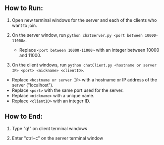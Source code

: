 ## How to Run:

1. Open new terminal windows for the server and each of the clients who want to join.

2. On the server window, run `python chatServer.py <port between 10000-11000>`.
    * Replace `<port between 10000-11000>` with an integer between 10000 and 11000.

3. On the client windows, run `python chatClient.py <hostname or server IP> <port> <nickname> <clientID>`.
* Replace `<hostname or server IP>` with a hostname or IP address of the server ("localhost").
* Replace `<port>` with the same port used for the server.
* Replace `<nickname>` with a unique name.
* Replace `<clientID>` with an integer ID.

## How to End:

1. Type "q!" on client terminal windows

2. Enter "ctrl+c" on the server terminal window